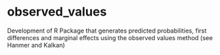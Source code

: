 # observed_values
Development of R Package that generates predicted probabilities, first differences and marginal effects using the observed values method (see Hanmer and Kalkan)

